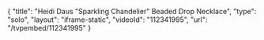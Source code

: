 {
    "title": "Heidi Daus \"Sparkling Chandelier\" Beaded Drop Necklace",
    "type": "solo",
    "layout": "iframe-static",
    "videoId": "112341995",
    "url": "\/tvpembed\/112341995"
}
